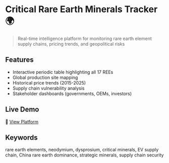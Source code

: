 # Critical Rare Earth Minerals Tracker 🌍

> Real-time intelligence platform for monitoring rare earth element supply 
> chains, pricing trends, and geopolitical risks

## Features
- Interactive periodic table highlighting all 17 REEs
- Global production site mapping
- Historical price trends (2015-2025)
- Supply chain vulnerability analysis
- Stakeholder dashboards (governments, OEMs, investors)

## Live Demo
🔗 [View Platform](https://chelangatk.github.io/rare-earth-tracker)

## Keywords
rare earth elements, neodymium, dysprosium, critical minerals, EV supply chain,
China rare earth dominance, strategic minerals, supply chain security
